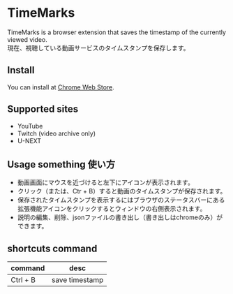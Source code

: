 # TimeMarks
TimeMarks is a browser extension that saves the timestamp of the currently viewed video.  
現在、視聴している動画サービスのタイムスタンプを保存します。

## Install

You can install at [Chrome Web Store](https://chrome.google.com/webstore/detail/timemarks/kmhifgejjeipinjnmdfgglobeapajbna).

## Supported sites

- YouTube 
- Twitch (video archive only)
- U-NEXT

## Usage something 使い方

- 動画画面にマウスを近づけると左下にアイコンが表示されます。
- クリック（または、Ctr + B）すると動画のタイムスタンプが保存されます。
- 保存されたタイムスタンプを表示するにはブラウザのステータスバーにある拡張機能アイコンをクリックするとウィンドウの右側表示されます。
- 説明の編集、削除、jsonファイルの書き出し（書き出しはchromeのみ）ができます。

## shortcuts command

| command | desc |
| --- | --- |
| Ctrl + B | save timestamp |


